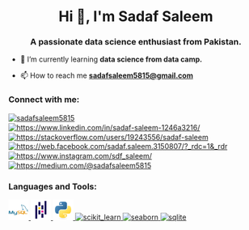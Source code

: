 <h1 align="center">Hi 👋, I'm Sadaf Saleem</h1>
<h3 align="center">A passionate data science enthusiast from Pakistan.</h3>

- 🌱 I’m currently learning **data science from data camp.**

- 📫 How to reach me **sadafsaleem5815@gmail.com**

<h3 align="left">Connect with me:</h3>
<p align="left">
<a href="https://twitter.com/sadafsaleem5815" target="blank"><img align="center" src="https://raw.githubusercontent.com/rahuldkjain/github-profile-readme-generator/master/src/images/icons/Social/twitter.svg" alt="sadafsaleem5815" height="30" width="40" /></a>
<a href="https://linkedin.com/in/https://www.linkedin.com/in/sadaf-saleem-1246a3216/" target="blank"><img align="center" src="https://raw.githubusercontent.com/rahuldkjain/github-profile-readme-generator/master/src/images/icons/Social/linked-in-alt.svg" alt="https://www.linkedin.com/in/sadaf-saleem-1246a3216/" height="30" width="40" /></a>
<a href="https://stackoverflow.com/users/https://stackoverflow.com/users/19243556/sadaf-saleem" target="blank"><img align="center" src="https://raw.githubusercontent.com/rahuldkjain/github-profile-readme-generator/master/src/images/icons/Social/stack-overflow.svg" alt="https://stackoverflow.com/users/19243556/sadaf-saleem" height="30" width="40" /></a>
<a href="https://fb.com/https://web.facebook.com/sadaf.saleem.3150807/?_rdc=1&_rdr" target="blank"><img align="center" src="https://raw.githubusercontent.com/rahuldkjain/github-profile-readme-generator/master/src/images/icons/Social/facebook.svg" alt="https://web.facebook.com/sadaf.saleem.3150807/?_rdc=1&_rdr" height="30" width="40" /></a>
<a href="https://instagram.com/https://www.instagram.com/sdf_saleem/" target="blank"><img align="center" src="https://raw.githubusercontent.com/rahuldkjain/github-profile-readme-generator/master/src/images/icons/Social/instagram.svg" alt="https://www.instagram.com/sdf_saleem/" height="30" width="40" /></a>
<a href="https://medium.com/https://medium.com/@sadafsaleem5815" target="blank"><img align="center" src="https://raw.githubusercontent.com/rahuldkjain/github-profile-readme-generator/master/src/images/icons/Social/medium.svg" alt="https://medium.com/@sadafsaleem5815" height="30" width="40" /></a>
</p>

<h3 align="left">Languages and Tools:</h3>
<p align="left"> <a href="https://www.mysql.com/" target="_blank" rel="noreferrer"> <img src="https://raw.githubusercontent.com/devicons/devicon/master/icons/mysql/mysql-original-wordmark.svg" alt="mysql" width="40" height="40"/> </a> <a href="https://pandas.pydata.org/" target="_blank" rel="noreferrer"> <img src="https://raw.githubusercontent.com/devicons/devicon/2ae2a900d2f041da66e950e4d48052658d850630/icons/pandas/pandas-original.svg" alt="pandas" width="40" height="40"/> </a> <a href="https://www.python.org" target="_blank" rel="noreferrer"> <img src="https://raw.githubusercontent.com/devicons/devicon/master/icons/python/python-original.svg" alt="python" width="40" height="40"/> </a> <a href="https://scikit-learn.org/" target="_blank" rel="noreferrer"> <img src="https://upload.wikimedia.org/wikipedia/commons/0/05/Scikit_learn_logo_small.svg" alt="scikit_learn" width="40" height="40"/> </a> <a href="https://seaborn.pydata.org/" target="_blank" rel="noreferrer"> <img src="https://seaborn.pydata.org/_images/logo-mark-lightbg.svg" alt="seaborn" width="40" height="40"/> </a> <a href="https://www.sqlite.org/" target="_blank" rel="noreferrer"> <img src="https://www.vectorlogo.zone/logos/sqlite/sqlite-icon.svg" alt="sqlite" width="40" height="40"/> </a> </p>
